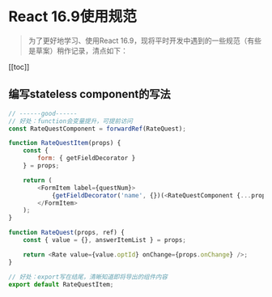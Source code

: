 # React 16.9使用规范
> 为了更好地学习、使用React 16.9，现将平时开发中遇到的一些规范（有些是草案）稍作记录，清点如下：

[[toc]]

## 编写stateless component的写法
```js
// ------good------
// 好处：function会变量提升，可提前访问
const RateQuestComponent = forwardRef(RateQuest);

function RateQuestItem(props) {
    const {
        form: { getFieldDecorator }
    } = props;

    return (
        <FormItem label={questNum}>
            {getFieldDecorator('name', {})(<RateQuestComponent {...props} />)}
        </FormItem>
    );
}

function RateQuest(props, ref) {
    const { value = {}, answerItemList } = props;

    return <Rate value={value.optId} onChange={props.onChange} />;
}

// 好处：export写在结尾，清晰知道即将导出的组件内容
export default RateQuestItem;
```